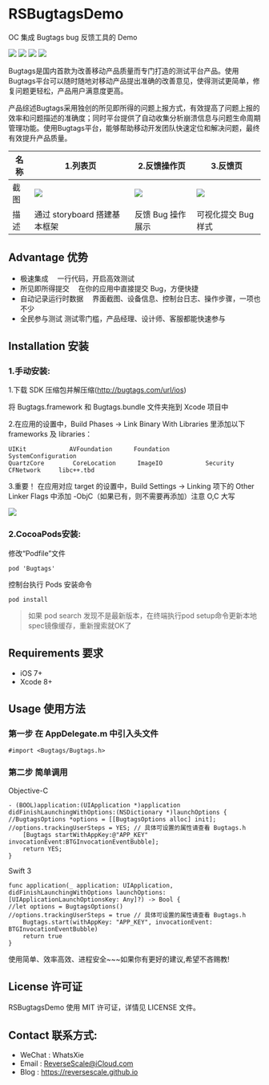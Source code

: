 # RSBugtagsDemo
OC 集成 Bugtags bug 反馈工具的 Demo

![](https://img.shields.io/badge/platform-iOS-red.svg) 
![](https://img.shields.io/badge/language-Objective--C-orange.svg) 
![](https://img.shields.io/badge/download-55.7MB-brightgreen.svg)
![](https://img.shields.io/badge/license-MIT%20License-brightgreen.svg) 

Bugtags是国内首款为改善移动产品质量而专门打造的测试平台产品。使用Bugtags平台可以随时随地对移动产品提出准确的改善意见，使得测试更简单，修复问题更轻松，产品用户满意度更高。

产品综述Bugtags采用独创的所见即所得的问题上报方式，有效提高了问题上报的效率和问题描述的准确度；同时平台提供了自动收集分析崩溃信息与问题生命周期管理功能。使用Bugtags平台，能够帮助移动开发团队快速定位和解决问题，最终有效提升产品质量。

| 名称 |1.列表页 |2.反馈操作页 |3.反馈页 |
| ------------- | ------------- | ------------- | ------------- |
| 截图 | ![](http://og1yl0w9z.bkt.clouddn.com/17-8-23/74353286.jpg) | ![](http://og1yl0w9z.bkt.clouddn.com/17-8-23/39222276.jpg) | ![](http://og1yl0w9z.bkt.clouddn.com/17-8-23/31465183.jpg) |
| 描述 | 通过 storyboard 搭建基本框架 | 反馈 Bug 操作展示 | 可视化提交 Bug 样式 |


## Advantage 优势
* 极速集成
　一行代码，开启高效测试
* 所见即所得提交
　在你的应用中直接提交 Bug，方便快捷
* 自动记录运行时数据
　界面截图、设备信息、控制台日志、操作步骤，一项也不少
* 全民参与测试
  测试零门槛，产品经理、设计师、客服都能快速参与

## Installation 安装
### 1.手动安装:
1.下载 SDK 压缩包并解压缩(http://bugtags.com/url/ios)

将 Bugtags.framework 和 Bugtags.bundle 文件夹拖到 Xcode 项目中

2.在应用的设置中，Build Phases -> Link Binary With Libraries 里添加以下 frameworks 及 libraries：

```
UIKit            AVFoundation      Foundation        SystemConfiguration
QuartzCore        CoreLocation      ImageIO            Security       CFNetwork     libc++.tbd
```

3.重要！ 在应用对应 target 的设置中，Build Settings -> Linking 项下的 Other Linker Flags 中添加 -ObjC（如果已有，则不需要再添加）注意 O,C 大写 

![](http://og1yl0w9z.bkt.clouddn.com/17-8-23/62776766.jpg)

### 2.CocoaPods安装:

修改“Podfile”文件

```
pod 'Bugtags'
```

控制台执行 Pods 安装命令 

```
pod install
```

> 如果 pod search 发现不是最新版本，在终端执行pod setup命令更新本地spec镜像缓存，重新搜索就OK了

## Requirements 要求
* iOS 7+
* Xcode 8+


## Usage 使用方法
### 第一步 在 AppDelegate.m 中引入头文件
```
#import <Bugtags/Bugtags.h>
```
### 第二步 简单调用
Objective-C

```
- (BOOL)application:(UIApplication *)application didFinishLaunchingWithOptions:(NSDictionary *)launchOptions {
//BugtagsOptions *options = [[BugtagsOptions alloc] init];
//options.trackingUserSteps = YES; // 具体可设置的属性请查看 Bugtags.h
    [Bugtags startWithAppKey:@"APP_KEY" invocationEvent:BTGInvocationEventBubble];
    return YES;
}
```

Swift 3

```
func application(_ application: UIApplication, didFinishLaunchingWithOptions launchOptions: [UIApplicationLaunchOptionsKey: Any]?) -> Bool {
//let options = BugtagsOptions()
//options.trackingUserSteps = true // 具体可设置的属性请查看 Bugtags.h
    Bugtags.start(withAppKey: "APP_KEY", invocationEvent: BTGInvocationEventBubble)
    return true
}
```

使用简单、效率高效、进程安全~~~如果你有更好的建议,希望不吝赐教!


## License 许可证
RSBugtagsDemo 使用 MIT 许可证，详情见 LICENSE 文件。


## Contact 联系方式:
* WeChat : WhatsXie
* Email : ReverseScale@iCloud.com
* Blog : https://reversescale.github.io

